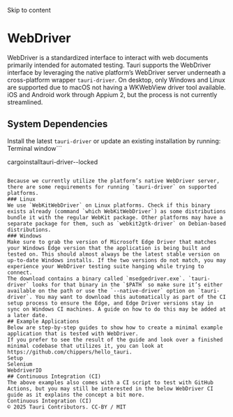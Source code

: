 Skip to content
# WebDriver
WebDriver is a standardized interface to interact with web documents primarily intended for automated testing. Tauri supports the WebDriver interface by leveraging the native platform’s WebDriver server underneath a cross-platform wrapper `tauri-driver`. On desktop, only Windows and Linux are supported due to macOS not having a WKWebView driver tool available. iOS and Android work through Appium 2, but the process is not currently streamlined.
## System Dependencies
Install the latest `tauri-driver` or update an existing installation by running:
Terminal window```

cargoinstalltauri-driver--locked

```

Because we currently utilize the platform’s native WebDriver server, there are some requirements for running `tauri-driver` on supported platforms.
### Linux
We use `WebKitWebDriver` on Linux platforms. Check if this binary exists already (command `which WebKitWebDriver`) as some distributions bundle it with the regular WebKit package. Other platforms may have a separate package for them, such as `webkit2gtk-driver` on Debian-based distributions.
### Windows
Make sure to grab the version of Microsoft Edge Driver that matches your Windows Edge version that the application is being built and tested on. This should almost always be the latest stable version on up-to-date Windows installs. If the two versions do not match, you may experience your WebDriver testing suite hanging while trying to connect.
The download contains a binary called `msedgedriver.exe`. `tauri-driver` looks for that binary in the `$PATH` so make sure it’s either available on the path or use the `--native-driver` option on `tauri-driver`. You may want to download this automatically as part of the CI setup process to ensure the Edge, and Edge Driver versions stay in sync on Windows CI machines. A guide on how to do this may be added at a later date.
## Example Applications
Below are step-by-step guides to show how to create a minimal example application that is tested with WebDriver.
If you prefer to see the result of the guide and look over a finished minimal codebase that utilizes it, you can look at https://github.com/chippers/hello_tauri.
Setup
Selenium
WebdriverIO
## Continuous Integration (CI)
The above examples also comes with a CI script to test with GitHub Actions, but you may still be interested in the below WebDriver CI guide as it explains the concept a bit more.
Continuous Integration (CI)
© 2025 Tauri Contributors. CC-BY / MIT
